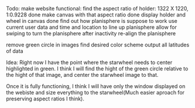 Todo:
  make website functional:
    find the aspect ratio of holder: 1322 X 1220, 1:0.9228 done
    make canvas with that aspect ratio  done
    display holder and wheel in canvas done
    find out how planisphere is suppose to work
    use current user data and time and location to line up planisphere
    allow for swiping to turn the planisphere
    after inactivity re-align the planisphere

  remove green circle in images
  find desired color scheme
  output all latitudes of data

Idea:
  Right now I have the point where the starwheel needs to center highlighted in green.
  I think I will find the hight of the green circle relative to the hight of that image, and center the starwheel image to that.

  Once it is fully functioning, I think I will have only the window displayed on the webiste and size everything to the starwheel(Much easier aproach for preserving aspect ratios I think).